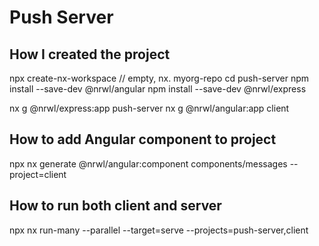 # Push Server

## How I created the project
 npx create-nx-workspace // empty, nx. myorg-repo
 cd push-server
 npm install --save-dev @nrwl/angular
 npm install --save-dev @nrwl/express

 nx g @nrwl/express:app push-server
 nx g @nrwl/angular:app client

## How to add Angular component to project
npx nx generate @nrwl/angular:component components/messages --project=client
## How to run both client and server
npx nx run-many --parallel --target=serve --projects=push-server,client